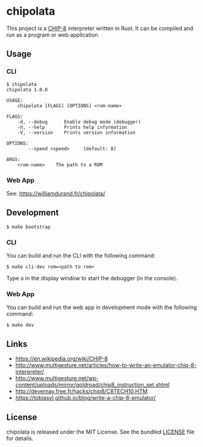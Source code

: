 # chipolata

This project is a [CHIP-8](https://en.wikipedia.org/wiki/CHIP-8) interpreter
written in Rust. It can be compiled and run as a program or web application.

## Usage

### CLI

```
$ chipolata
chipolata 1.0.0

USAGE:
    chipolata [FLAGS] [OPTIONS] <rom-name>

FLAGS:
    -d, --debug      Enable debug mode (debugger)
    -h, --help       Prints help information
    -V, --version    Prints version information

OPTIONS:
        --speed <speed>     [default: 8]

ARGS:
    <rom-name>    The path to a ROM
```

### Web App

See: https://williamdurand.fr/chipolata/

## Development

```
$ make bootstrap
```

### CLI

You can build and run the CLI with the following command:

```
$ make cli-dev rom=<path to rom>
```

Type <kbd>o</kbd> in the display window to start the debugger (in the console).

### Web App

You can build and run the web app in development mode with the following
command:

```
$ make dev
```

## Links

- https://en.wikipedia.org/wiki/CHIP-8
- http://www.multigesture.net/articles/how-to-write-an-emulator-chip-8-interpreter/
- http://www.multigesture.net/wp-content/uploads/mirror/goldroad/chip8_instruction_set.shtml
- http://devernay.free.fr/hacks/chip8/C8TECH10.HTM
- https://tobiasvl.github.io/blog/write-a-chip-8-emulator/

## License

chipolata is released under the MIT License. See the bundled
[LICENSE](./LICENSE.md) file for details.
